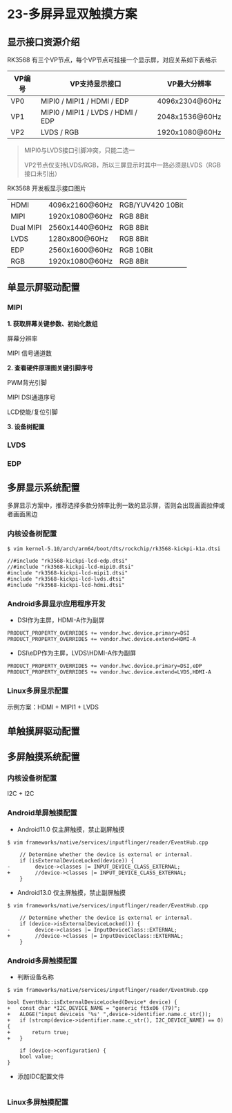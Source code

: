 # 23-多屏异显双触摸方案





## 显示接口资源介绍

RK3568 有三个VP节点，每个VP节点可挂接一个显示屏，对应关系如下表格示

| VP编号 | VP支持显示接口                    | VP最大分辨率   |
| ------ | --------------------------------- | -------------- |
| VP0    | MIPI0 / MIPI1 / HDMI / EDP        | 4096x2304@60Hz |
| VP1    | MIPI0 / MIPI1 / LVDS / HDMI / EDP | 2048x1536@60Hz |
| VP2    | LVDS / RGB                        | 1920x1080@60Hz |

> MIPI0与LVDS接口引脚冲突，只能二选一
>
> VP2节点仅支持LVDS/RGB，所以三屏显示时其中一路必须是LVDS（RGB接口未引出）



RK3568 开发板显示接口图片



|           |                |                  |
| --------- | -------------- | ---------------- |
| HDMI      | 4096x2160@60Hz | RGB/YUV420 10Bit |
| MIPI      | 1920x1080@60Hz | RGB 8Bit         |
| Dual MIPI | 2560x1440@60Hz | RGB 8Bit         |
| LVDS      | 1280x800@60Hz  | RGB 8Bit         |
| EDP       | 2560x1600@60Hz | RGB 10Bit        |
| RGB       | 1920x1080@60Hz | RGB 8Bit         |





## 单显示屏驱动配置

### MIPI

**1. 获取屏幕关键参数、初始化数组**

屏幕分辨率

MIPI 信号通道数



**2. 查看硬件原理图关键引脚序号**

PWM背光引脚

MIPI DSI通道序号

LCD使能/复位引脚



**3. 设备树配置**





### LVDS



### EDP







## 多屏显示系统配置

多屏显示方案中，推荐选择多款分辨率比例一致的显示屏，否则会出现画面拉伸或者画面黑边



### 内核设备树配置

```
$ vim kernel-5.10/arch/arm64/boot/dts/rockchip/rk3568-kickpi-k1a.dtsi

//#include "rk3568-kickpi-lcd-edp.dtsi"
//#include "rk3568-kickpi-lcd-mipi0.dtsi"
#include "rk3568-kickpi-lcd-mipi1.dtsi"
#include "rk3568-kickpi-lcd-lvds.dtsi"
#include "rk3568-kickpi-lcd-hdmi.dtsi"
```



### Android多屏显示应用程序开发

* DSI作为主屏，HDMI-A作为副屏

```
PRODUCT_PROPERTY_OVERRIDES += vendor.hwc.device.primary=DSI
PRODUCT_PROPERTY_OVERRIDES += vendor.hwc.device.extend=HDMI-A
```

* DSI\eDP作为主屏，LVDS\HDMI-A作为副屏

```
PRODUCT_PROPERTY_OVERRIDES += vendor.hwc.device.primary=DSI,eDP
PRODUCT_PROPERTY_OVERRIDES += vendor.hwc.device.extend=LVDS,HDMI-A
```



### Linux多屏显示配置

示例方案：HDMI + MIPI1 + LVDS



## 单触摸屏驱动配置







## 多屏触摸系统配置

### 内核设备树配置

I2C + I2C



### Android单屏触摸配置

* Android11.0 仅主屏触摸，禁止副屏触摸

```
$ vim frameworks/native/services/inputflinger/reader/EventHub.cpp

    // Determine whether the device is external or internal.
    if (isExternalDeviceLocked(device)) {
-        device->classes |= INPUT_DEVICE_CLASS_EXTERNAL;
+        //device->classes |= INPUT_DEVICE_CLASS_EXTERNAL;
    }
```

* Android13.0 仅主屏触摸，禁止副屏触摸

```
$ vim frameworks/native/services/inputflinger/reader/EventHub.cpp

	// Determine whether the device is external or internal.
    if (device->isExternalDeviceLocked()) {
-        device->classes |= InputDeviceClass::EXTERNAL;
+        //device->classes |= InputDeviceClass::EXTERNAL;
    }
```



### Android多屏触摸配置

* 判断设备名称

```
$ vim frameworks/native/services/inputflinger/reader/EventHub.cpp

bool EventHub::isExternalDeviceLocked(Device* device) {
+	const char *I2C_DEVICE_NAME = "generic ft5x06 (79)";
+	ALOGE("input deviceis '%s' ",device->identifier.name.c_str());
+	if (strcmp(device->identifier.name.c_str(), I2C_DEVICE_NAME) == 0) {
+		return true;
+	}

	if (device->configuration) {
	bool value;
}
```



* 添加IDC配置文件

```
```





### Linux多屏触摸配置











